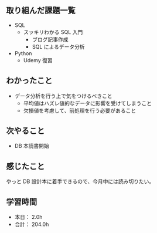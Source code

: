 ## 取り組んだ課題一覧

- SQL
  - スッキリわかる SQL 入門
    - ブログ記事作成
    - SQL によるデータ分析
- Python
  - Udemy 復習

## わかったこと

- データ分析を行う上で気をつけるべきこと
  - 平均値はハズレ値的なデータに影響を受けてしまうこと
  - 欠損値を考慮して、前処理を行う必要があること

## 次やること

- DB 本読書開始

## 感じたこと

やっと DB 設計本に着手できるので、今月中には読み切りたい。

## 学習時間

- 本日： 2.0h
- 合計： 204.0h
